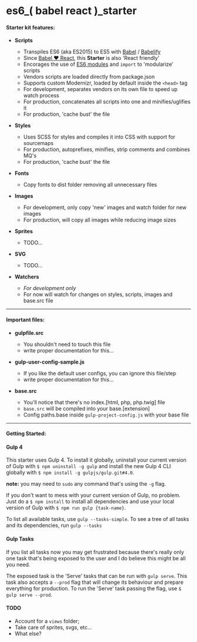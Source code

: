 # es6_( babel react )_starter
#### Starter kit features:

- **Scripts**
	- Transpiles ES6 (aka ES2015) to ES5 with [Babel](https://babeljs.io) / [Babelify](https://www.npmjs.com/package/babelify)
	- Since [Babel :heart: React](http://babeljs.io/blog/2015/02/23/babel-loves-react/), this **Starter** is also 'React friendly'
	- Encorages the use of [ES6 modules](http://www.2ality.com/2014/09/es6-modules-final.html) and `import` to 'modularize' scripts
	- Vendors scripts are loaded directly from package.json
	- Supports custom Modernizr, loaded by default inside the `<head>` tag
	- For development, separates vendors on its own file to speed up watch process
	- For production, concatenates all scripts into one and minifies/uglifies it
	- For production, 'cache bust' the file

- **Styles**
	- Uses SCSS for styles and compiles it into CSS with support for sourcemaps
	- For production, autoprefixes, minifies, strip comments and combines MQ's
	- For production, 'cache bust' the file

- **Fonts**
	- Copy fonts to dist folder removing all unnecessary files

- **Images**
	- For development, only copy 'new' images and watch folder for new images
	- For production, will copy all images while reducing image sizes

- **Sprites**
	- TODO...

- **SVG**
	- TODO...

- **Watchers**
	- *For development only*
	- For now will watch for changes on styles, scripts, images and base.src file

------

#### Important files:
- **gulpfile.src**
	- You shouldn't need to touch this file
	- write proper documentation for this...

- **gulp-user-config-sample.js**
	- If you like the default user configs, you can ignore this file/step
	- write proper documentation for this...

- **base.src**
	- You'll notice that there's no index.[html, php, php.twig] file
	- `base.src` will be compiled into your base.[extension]
	- Config paths.base inside `gulp-project-config.js` with your base file

------

#### Getting Started:

#### Gulp 4
This starter uses Gulp 4. To install it globally, uninstall your current version of Gulp
with ``` $ npm uninstall -g gulp ``` and install the new Gulp 4 CLI globally with
``` $ npm install -g gulpjs/gulp.git#4.0 ```.

**note:** you may need to `sudo` any command that's using the `-g` flag.


If you don't want to mess with your current version of Gulp, no problem. Just do a
``` $ npm install ``` to install all dependencies and use your local version of Gulp with
``` $ npm run gulp {task-name} ```.

To list all available tasks, use ``` gulp --tasks-simple ```.
To see a tree of all tasks and its dependencies, run ``` gulp --tasks ```

#### Gulp Tasks

If you list all tasks now you may get frustrated because there's really only one task that's being exposed to the user and I do believe this might be all you need.

The exposed task is the 'Serve' tasks that can be run with `gulp serve`.
This task also accepts a `--prod` flag that will change its behaviour and prepare everything for production.
To run the 'Serve' task passing the flag, use `$ gulp serve --prod`.

#### TODO
- Account for a `views` folder;
- Take care of sprites, svgs, etc...
- What else?
